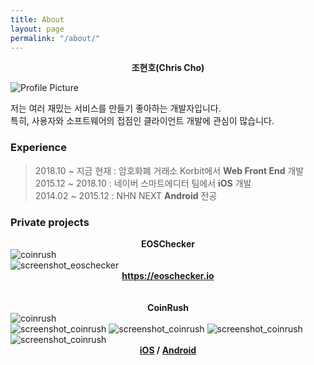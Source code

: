 ```yaml
---
title: About
layout: page
permalink: "/about/"
---
```


<center><p><b>조현호(Chris Cho)</b></p></center>
<img src="{{ site.baseurl }}/assets/hh_profie.jpg" title="Profile Picture" class="profile">

저는 여러 재밌는 서비스를 만들기 좋아하는 개발자입니다.  
특히, 사용자와 소프트웨어의 접점인 클라이언트 개발에 관심이 많습니다.  
  
### Experience
> 2018.10 ~ 지금 현재 : 암호화폐 거래소 Korbit에서 **Web Front End** 개발  
> 2015.12 ~ 2018.10 : 네이버 스마트에디터 팀에서 **iOS** 개발  
> 2014.02 ~ 2015.12 : NHN NEXT **Android** 전공  


### Private projects
<center> <b>EOSChecker</b> </center>
<img src="{{ site.baseurl }}/assets/eoschecker.png" title="coinrush" class="coinrush"  class="project">
<br>
<img src="{{ site.baseurl }}/assets/screenshot_eoschecker.png" title="screenshot_eoschecker" class="screenshot_wide">
<center><b><a href="https://eoschecker.io">https://eoschecker.io</a></b></center>
<br>
<center><div class="seperator"/></center>
<br>
<center> <b>CoinRush</b> </center>
<img src="{{ site.baseurl }}/assets/coinrush.png" title="coinrush" class="coinrush"  class="project">
<br>
<img src="{{ site.baseurl }}/assets/screenshot_coinrush_main.png" title="screenshot_coinrush" class="screenshot_mobile">
<img src="{{ site.baseurl }}/assets/screenshot_coinrush_detail.png" title="screenshot_coinrush" class="screenshot_mobile">
<img src="{{ site.baseurl }}/assets/screenshot_coinrush_widget.png" title="screenshot_coinrush" class="screenshot_mobile">
<img src="{{ site.baseurl }}/assets/screenshot_coinrush_chart.png" title="screenshot_coinrush" class="screenshot_mobile">
<center><b><a href="https://itunes.apple.com/kr/app/%EC%BD%94%EC%9D%B8%EB%9F%AC%EC%89%AC-%EA%B0%80%EC%83%81%ED%99%94%ED%8F%90-%EC%9C%84%EC%A0%AF-%ED%91%B8%EC%89%AC-%EC%95%8C%EB%A6%BC/id1242379164?mt=8">iOS</a> / <a href="https://play.google.com/store/apps/details?id=io.coinrushpro.coinrush&hl=ko">Android</a></b></center>